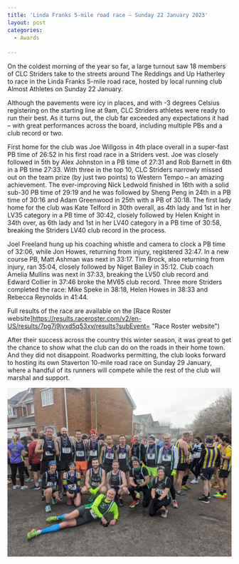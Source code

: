 ```yaml
---
title: 'Linda Franks 5-mile road race – Sunday 22 January 2023'
layout: post
categories:
  - Awards

---
```


On the coldest morning of the year so far, a large turnout saw 18 members of CLC Striders take to the streets around The Reddings and Up Hatherley to race in the Linda Franks 5-mile road race, hosted by local running club Almost Athletes on Sunday 22 January.

Although the pavements were icy in places, and with -3 degrees Celsius registering on the starting line at 9am, CLC Striders athletes were ready to run their best. As it turns out, the club far exceeded any expectations it had – with great performances across the board, including multiple PBs and a club record or two.

First home for the club was Joe Willgoss in 4th place overall in a super-fast PB time of 26:52 in his first road race in a Striders vest. Joe was closely followed in 5th by Alex Johnston in a PB time of 27:31 and Rob Barnett in 6th in a PB time 27:33. With three in the top 10, CLC Striders narrowly missed out on the team prize (by just two points) to Western Tempo – an amazing achievement.
The ever-improving Nick Ledwold finished in 16th with a solid sub-30 PB time of 29:19 and he was followed by Sheng Peng in 24th in a PB time of 30:16 and Adam Greenwood in 25th with a PB of 30:18.
The first lady home for the club was Kate Telford in 30th overall, as 4th lady and 1st in her LV35 category in a PB time of 30:42, closely followed by Helen Knight in 34th over, as 6th lady and 1st in her LV40 category in a PB time of 30:58, breaking the Striders LV40 club record in the process. 

Joel Freeland hung up his coaching whistle and camera to clock a PB time of 32:06, while Jon Howes, returning from injury, registered 32:47. In a new course PB, Matt Ashman was next in 33:17. Tim Brock, also returning from injury, ran 35:04, closely followed by Niget Bailey in 35:12. Club coach Amelia Mullins was next in 37:33, breaking the LV50 club record and Edward Collier in 37:46 broke the MV65 club record. Three more Striders completed the race: Mike Speke in 38:18, Helen Howes in 38:33 and Rebecca Reynolds in 41:44. 

Full results of the race are available on the [Race Roster website]https://results.raceroster.com/v2/en-US/results/7pg7j9jvxd5q53xv/results?subEvent= "Race Roster website")

After their success across the country this winter season, it was great to get the chance to show what the club can do on the roads in their home town. And they did not disappoint. Roadworks permitting, the club looks forward to hosting its own Staverton 10-mile road race on Sunday 29 January, where a handful of its runners will compete while the rest of the club will marshal and support.

![Linda Franks 5 mile road race](/images/2023/01/2023-01-22-Linda-Franks.jpg "Linda Franks 5 mile road race")

